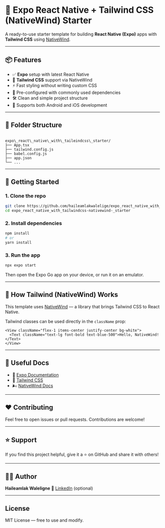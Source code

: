 
# 🚀 Expo React Native + Tailwind CSS (NativeWind) Starter

A ready-to-use starter template for building **React Native (Expo)** apps with **Tailwind CSS** using [NativeWind](https://www.nativewind.dev/).

---

## 📦 Features

- ✅ **Expo** setup with latest React Native
- 🎨 **Tailwind CSS** support via NativeWind
- ⚡️ Fast styling without writing custom CSS
- 🧩 Pre-configured with commonly used dependencies
- 🛠 Clean and simple project structure
- 🧪 Supports both Android and iOS development

---

## 📁 Folder Structure

```

expo\_react\_native\_with\_taileindcss\_starter/
├── App.tsx
├── tailwind.config.js
├── babel.config.js
├── app.json
└── ...

````

---

## 🚀 Getting Started

### 1. Clone the repo

```bash
git clone https://github.com/haileamlakwalelige/expo_react_native_with_tailwindcss-nativewind-_starter.git
cd expo_react_native_with_tailwindcss-nativewind-_starter
````

### 2. Install dependencies

```bash
npm install
# or
yarn install
```

### 3. Run the app

```bash
npx expo start
```

Then open the Expo Go app on your device, or run it on an emulator.

---

## 🧠 How Tailwind (NativeWind) Works

This template uses [NativeWind](https://www.nativewind.dev/) — a library that brings Tailwind CSS to React Native.

Tailwind classes can be used directly in the `className` prop:

```tsx
<View className="flex-1 items-center justify-center bg-white">
  <Text className="text-lg font-bold text-blue-500">Hello, NativeWind!</Text>
</View>
```

---

## 📄 Useful Docs

* 📘 [Expo Documentation](https://docs.expo.dev/)
* 💨 [Tailwind CSS](https://tailwindcss.com/docs)
* 🌬 [NativeWind Docs](https://www.nativewind.dev/)

---

## ❤️ Contributing

Feel free to open issues or pull requests. Contributions are welcome!

---

## ⭐️ Support

If you find this project helpful, give it a ⭐️ on GitHub and share it with others!

---

## 🧑‍💻 Author

**Haileamlak Waleligne**
📧 [LinkedIn](https://linkedin.com/in/haileamlak-waleligne) (optional)

---

## License

MIT License — free to use and modify.



